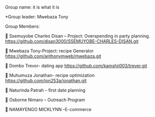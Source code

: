 Group name: it is what it is

*Group leader: Mwebaza Tony

Group Members:

 Ssemuyobe Charles Disan – Project: Overspending in
party planning.
https://github.com/disan3000/SSEMUYOBE-CHARLES-DISAN.git

 Mwebaza Tony-Project: recipe Generator
https://github.com/anthonymweb/mwebaza.git

 Dombo Trevor- dating app
https://github.com/kamshii003/trever.git


 Muhumuza Jonathan- recipe optimization
https://github.com/jon253a/jonathan.git

 Naturinda Patrah – first date planning


 Osborne Nimaro – Outreach Program


 NAMAYENGO MICKLYNN –E-commerce
